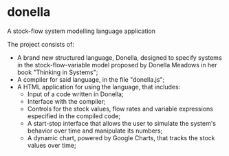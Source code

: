 # donella
A stock-flow system modelling language application

The project consists of: 
  - A brand new structured language, Donella, designed to specify systems in the stock-flow-variable model proposed by Donella Meadows in her book "Thinking in Systems";
  - A compiler for said language, in the file "donella.js";
  - A HTML application for using the language, that includes:
    - Input of a code written in Donella;
    - Interface with the compiler;
    - Controls for the stock values, flow rates and variable expressions especified in the compiled code;
    - A start-stop interface that allows the user to simulate the system's behavior over time and manipulate its numbers;
    - A dynamic chart, powered by Google Charts, that tracks the stock values over time;
